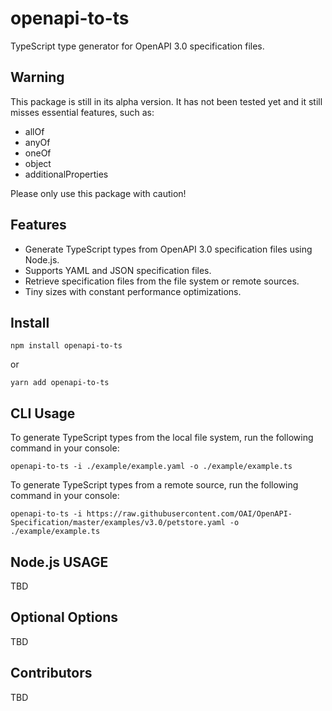 # openapi-to-ts

TypeScript type generator for OpenAPI 3.0 specification files.

## Warning

This package is still in its alpha version. It has not been tested yet and it still misses essential features, such as:

- allOf
- anyOf
- oneOf
- object
- additionalProperties

Please only use this package with caution!

## Features

- Generate TypeScript types from OpenAPI 3.0 specification files using Node.js.
- Supports YAML and JSON specification files.
- Retrieve specification files from the file system or remote sources.
- Tiny sizes with constant performance optimizations.

## Install

```shell
npm install openapi-to-ts
```

or

```shell
yarn add openapi-to-ts
```

## CLI Usage

To generate TypeScript types from the local file system, run the following command in your console:

```shell
openapi-to-ts -i ./example/example.yaml -o ./example/example.ts
```

To generate TypeScript types from a remote source, run the following command in your console:

```shell
openapi-to-ts -i https://raw.githubusercontent.com/OAI/OpenAPI-Specification/master/examples/v3.0/petstore.yaml -o ./example/example.ts
```

## Node.js USAGE

TBD

## Optional Options

TBD

## Contributors

TBD
